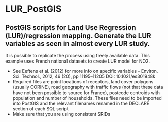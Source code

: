 # LUR_PostGIS
## PostGIS scripts for Land Use Regression (LUR)/regression mapping. Generate the LUR variables as seen in almost every LUR study.



It is possible to replicate the process using freely available data.  This example uses French national datasets to create LUR model for NO2. 

 - See Eeftens et al. (2012) for more info on specific variables - Environ. Sci. Technol., 2012, 46 (20), pp 11195–11205 DOI: 10.1021/es301948k
 - Required files are point locations of receptors, land cover polygons (usually CORINE), road geography with traffic flows (not that these data have not been possible to source for France), postcode centroids with population and number of households. These files need to be imported into PostGIS and the relevant filenames renamed in the DECLARE section of each SQL script 
 - Make sure that you are using consistent SRIDs 

